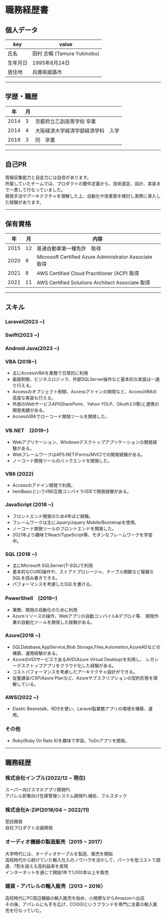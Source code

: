 # 職務経歴書

## 個人データ

|key|value|
|---|---|
|氏名|田村 志暢 (Tamura Yukinobu)|
|生年月日|1995年8月24日|
|居住地|兵庫県姫路市|
---

## 学歴・職歴

|年|月||
|---|---|---|
|2014|3|京都府立乙訓高等学校 卒業|
|2014|4|大阪経済大学経済学部経済学科　入学|
|2018|3|同　卒業|

---

## 自己PR

情報収集能力と自走力には自信があります。  
所属していたチームでは、プロダクトの要件定義から、技術選定、設計、実装まで一貫して行なっていました。  
開発手法やアーキテクチャを理解した上、自動化や改善案を検討し実際に導入した経験があります。

---

## 保有資格

|年|月|内容|
|---|---|---|
|2015|12|普通自動車第一種免許　取得|
|2020|9|Microsoft Certified Azure Administrator Associate 取得|
|2021|8|AWS Certified Cloud Practitioner (ACP) 取得|
|2021|11|AWS Certified Solutions Architect Associate 取得|
---

## スキル

### Laravel(2023 ~)

### Swift(2023 ~)

### Android Java(2023 ~)

### VBA (2018~)

- 主にAccessVBAを業務で日常的に利用
- 画面制御、ビジネスロジック、外部SQLServer操作など基本的な実装は一通り行える。
- Accessのオブジェクト制御、Accessアドインの開発など、AccessVBAの高度な実装も行える。
- 外部のWebサービスAPI(SharePoint、Yahoo YOLP、OAuth2.0等)と連携の開発実績がある。
- AccessVBAでローコード開発ツールを開発した。

### VB.NET　(2019~)

- Webアプリケーション、Windowsデスクトップアプリケーションの開発経験がある。
- WebフレームワークはAPS.NET(Forms/MVC)での開発経験がある。
- ノーコード開発ツールのバックエンドを開発した。

### VB6 (2022)

- Accessのアドイン開発で利用。
- twinBasicというVB6互換コンパイラ/IDEで開発経験がある。

### JavaScript (2018 ~)

- フロントエンド開発のため4年ほど経験。
- フレームワークは主にJquery/Jquery Mobile/Bootstrapを使用。
- ノーコード開発ツールのフロントエンドを開発した。
- 2021年より趣味でReact/TypeScript等、モダンなフレームワークを学習中。

### SQL (2018 ~)

- 主にMicrosoft SQLServer(T-SQL)で利用
- 基本的なCURD操作や、ストアドプロシージャ、テーブル関数など複雑なSQLを読み書きできる。
- パフォーマンスを考慮したSQLを書ける。

### PowerShell　(2019~)

- 業務、開発の自動化のために利用
- Azureリソースの操作、Webアプリの自動コンパイル&デプロイ等、
  開発作業の自動化ツールを開発した経験がある。

### Azure(2018 ~)

- SQLDatabase,AppService,Blob Storage,Files,Automation,AzureADなどの構築、運用経験がある。
- AzureのVDIサービスであるAVD(Azure Virtual Desktop)を利用し、
  レガシーデスクトップアプリをクラウド化した経験がある。
- コストパフォーマンスを考慮したアーキテクチャ設計ができる。
- 従量課金/CSP/Azure Planなど、Azureサブスクリプションの契約形態を理解している。

### AWS(2022 ~)

- Elastic Beanstalk、RDSを使い、Laravel製業務アプリの環境を構築、運用。

### その他

- Ruby(Ruby On Rails 6)を趣味で学習。ToDoアプリを開発。

---

## 職務経歴

### 株式会社インプル(2022/12 ~ 現在)

スーパー向けスマホアプリ開発PL  
アパレル卸業向け在庫管理システム開発PL補佐、フルスタック

### 株式会社A-ZiP(2018/04 ~ 2022/11)

受託開発  
自社プロダクト企画開発

### オーディオ機器の製造販売（2015 ~ 2017）

大学時代には、オーディオケーブルを製造、販売を開始  
高校時代から続けていた輸入仕入のノウハウを活かして、パーツを低コストで調達、7割を超える高利益率を実現  
インターネットを通じて開始1年で1,000本以上を販売  

### 雑貨・アパレルの輸入販売（2013 ~ 2016）

高校時代にPC周辺機器の輸入販売を始め、小規模ながらAmazonへ出店  
その後、アパレルにも手を広げ、COOGIというブランドを専門に古着の輸入販売を行なっていた。  
